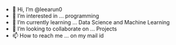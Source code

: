 - 👋 Hi, I’m @leearun0
- 👀 I’m interested in ... programming
- 🌱 I’m currently learning ... Data Science and Machine Learning
- 💞️ I’m looking to collaborate on ... Projects
- 📫 How to reach me ... on my mail id 

<!---
leearun0/leearun0 is a ✨ special ✨ repository because its `README.md` (this file) appears on your GitHub profile.
You can click the Preview link to take a look at your changes.
--->
